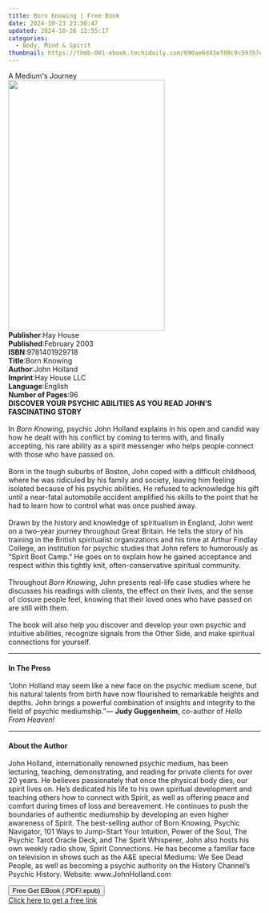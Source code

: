 ```yaml
---
title: Born Knowing | Free Book
date: 2024-10-23 23:50:47
updated: 2024-10-26 12:55:17
categories:
  - Body, Mind & Spirit
thumbnail: https://thmb-001-ebook.techidaily.com/690ae6d43ef80c9c59357c34b64a80da9f6c01342d826efec3772774563d5e69.jpg
---
```

<main id="book-container">
  <div class="flex flex-col">
    <div class="book-brief flex-1 py-6 px-4 sm:p-6 md:py-10 md:px-8">
      <!-- brief-->
      <div class="book-brief-main">A Medium's Journey</div>
    </div>
    <div
      class="book-meta-info flex-1 grid gap-4 col-start-1 col-end-3 row-start-1 sm:mb-6 sm:grid-cols-4 lg:gap-6 lg:col-start-2 lg:row-end-6 lg:row-span-6 lg:mb-0"
    >
      <div
        class="book-meta-info-left place-content-center mt-4 p-4 text-sm leading-6 col-start-2 col-span-2 dark:text-slate-400"
      >
        <img
          class="w-full h-500 object-cover rounded-lg sm:h-255 sm:col-span-2 lg:col-span-full"
          src="https://img-001-ebook.techidaily.com/8b736d7982dfb2b56f208df0c6691794ca4896012093a1d4dab812dd06cfc8dd.jpg"
          alt=""
          width="312"
          height="500"
        />
      </div>
      <div
        class="book-meta-info-right mt-2 col-start-1 row-start-2 col-span-3 self-center"
      >
        <!-- meta data  -->
        <div class="flex flex-col px-4 md:px-8">
          <div class="flex-1">
            <strong>Publisher</strong>:<span class="px-2">Hay House</span>
          </div>
          <div class="flex-1">
            <strong>Published</strong>:<span class="px-2">February 2003</span>
          </div>
          <div class="flex-1">
            <strong>ISBN</strong>:<span class="px-2">9781401929718</span>
          </div>
          <div class="flex-1">
            <strong>Title</strong>:<span class="px-2">Born Knowing</span>
          </div>
          <div class="flex-1">
            <strong>Author</strong>:<span class="px-2">John Holland</span>
          </div>
          <div class="flex-1">
            <strong>Imprint</strong>:<span class="px-2">Hay House LLC</span>
          </div>
          <div class="flex-1">
            <strong>Language</strong>:<span class="px-2">English</span>
          </div>
          <div class="flex-1">
            <strong>Number of Pages</strong>:<span class="px-2">96</span>
          </div>
        </div>
      </div>
    </div>
    <div class="book-description flex-1 py-6 px-4 sm:p-6 md:py-10 md:px-8">
      <div class="book-description-main">
        <div accordion-content="" id="description">
          <b
            >DISCOVER YOUR PSYCHIC ABILITIES AS YOU READ JOHN’S FASCINATING
            STORY<br /></b
          ><br />In <i>Born Knowing</i>, psychic John Holland explains in his
          open and candid way how he dealt with his conflict by coming to terms
          with, and finally accepting, his rare ability as a spirit messenger
          who helps people connect with those who have passed on.<br /><br />Born
          in the tough suburbs of Boston, John coped with a difficult childhood,
          where he was ridiculed by his family and society, leaving him feeling
          isolated because of his psychic abilities. He refused to acknowledge
          his gift until a near-fatal automobile accident amplified his skills
          to the point that he had to learn how to control what was once pushed
          away.<br /><br />Drawn by the history and knowledge of spiritualism in
          England, John went on a two-year journey throughout Great Britain. He
          tells the story of his training in the British spiritualist
          organizations and his time at Arthur Findlay College, an institution
          for psychic studies that John refers to humorously as “Spirit Boot
          Camp.”&nbsp;He goes on to explain how he gained acceptance and respect
          within this tightly knit, often-conservative spiritual community.
          <br /><br />Throughout <i>Born Knowing</i>, John presents real-life
          case studies where he discusses his readings with clients, the effect
          on their lives, and the sense of closure people feel, knowing that
          their loved ones who have passed on are still with them.<br /><br />The
          book will also help you discover and develop your own psychic and
          intuitive abilities, recognize signals from the Other Side, and make
          spiritual connections for yourself.
        </div>
        <div class="accordion-fader"></div>
      </div>
    </div>
    <div class="book-excerpts flex-1 py-6 px-4 sm:p-6 md:py-10 md:px-8">
      <!-- excerpts-->
      <div class="book-excerpts-main">
        <hr />
        <h4 class="placeholder placeholder-heading">
          <span>In The Press</span>
        </h4>
        <p>
          “John Holland may seem like a new face on the psychic medium scene,
          but his natural talents from birth have now flourished to remarkable
          heights and depths. John brings a powerful combination of insights and
          integrity to the field of psychic mediumship.”—
          <b>Judy Guggenheim</b>, co-author of <i>Hello From Heaven!</i>
        </p>
      </div>
    </div>
    <div class="book-about-author flex-1 py-6 px-4 sm:p-6 md:py-10 md:px-8">
      <!-- about author-->
      <div class="book-main-author-main">
        <hr />
        <h4 class="placeholder placeholder-heading">
          <span>About the Author</span>
        </h4>
        <p>
          John Holland, internationally renowned psychic medium, has been
          lecturing, teaching, demonstrating, and reading for private clients
          for over 20 years. He believes passionately that once the physical
          body dies, our spirit lives on. He’s dedicated his life to his own
          spiritual development and teaching others how to connect with Spirit,
          as well as offering peace and comfort during times of loss and
          bereavement. He continues to push the boundaries of authentic
          mediumship by developing an even higher awareness of Spirit. The
          best-selling author of Born Knowing, Psychic Navigator, 101 Ways to
          Jump-Start Your Intuition, Power of the Soul, The Psychic Tarot Oracle
          Deck, and The Spirit Whisperer, John also hosts his own weekly radio
          show, Spirit Connections. He has become a familiar face on television
          in shows such as the A&amp;E special Mediums: We See Dead People, as
          well as becoming a psychic authority on the History Channel’s Psychic
          History. Website: www.JohnHolland.com
        </p>
      </div>
    </div>
    <div class="book-free-get flex-1 py-6 px-4 sm:p-6 md:py-10 md:px-8">
      <button
        id="btn-free-get"
        class="bg-blue-500 hover:bg-blue-700 text-white font-bold py-2 px-4 rounded"
      >
        Free Get EBook (.PDF/.epub)
      </button>
      <div id="countdown-display" class="px-2 text-lg mt-2"></div>
      <a
        id="free-link"
        class="hidden bg-blue-500 hover:bg-blue-700 text-white font-bold py-2 px-4 rounded"
        href="https://www.ebooks.com/en-us/book/96317068/born-knowing/john-holland/"
        target="_blank"
        >Click here to get a free link</a
      >
    </div>
    <script>
      let countdownTime = 0;
      let countdownInterval = null;
      document
        .getElementById('btn-free-get')
        .addEventListener('click', startCountdown);
      function startCountdown() {
        countdownTime = new Date().getTime() + 60000 * 3;
        countdownInterval = setInterval(updateCountdown, 1000);
        document.getElementById('btn-free-get').disabled = true;
        document
          .getElementById('btn-free-get')
          .classList.add('bg-gray-500', 'cursor-not-allowed');
      }
      function updateCountdown() {
        let currentTime = new Date().getTime();
        let timeLeft = countdownTime - currentTime;
        let secondsLeft = Math.floor(timeLeft / 1000);
        document.getElementById('countdown-display').innerHTML =
          `Remaining time: ${secondsLeft} seconds.`;
        if (secondsLeft <= 0) {
          clearInterval(countdownInterval);
          document.getElementById('btn-free-get').classList.add('hidden');
          document.getElementById('free-link').classList.remove('hidden');
          document.getElementById('countdown-display').innerHTML = '';
        }
      }
    </script>
  </div>
</main>
